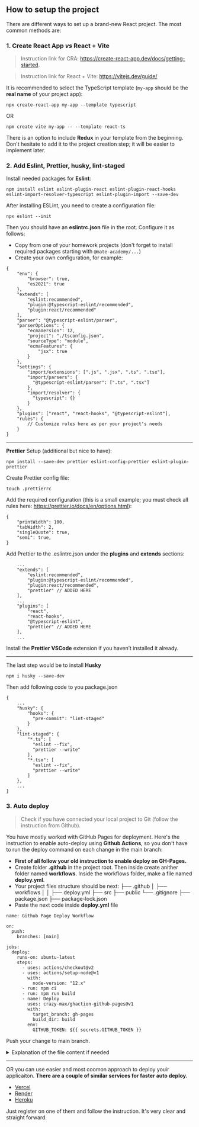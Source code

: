 ## How to setup the project

There are different ways to set up a brand-new React project. The most common methods are:

### 1. Create React App _vs_ React + Vite

> Instruction link for CRA: https://create-react-app.dev/docs/getting-started.

> Instruction link for React + Vite: https://vitejs.dev/guide/

It is recommended to select the TypeScript template (`my-app` should be the **real name** of your project app):

```
npx create-react-app my-app --template typescript
```

OR

```
npm create vite my-app -- --template react-ts
```

There is an option to include **Redux** in your template from the beginning. Don't hesitate to add it to the project creation step; it will be easier to implement later.

### 2. Add Eslint, Prettier, husky, lint-staged

Install needed packages for **Eslint**:

```
npm install eslint eslint-plugin-react eslint-plugin-react-hooks eslint-import-resolver-typescript eslint-plugin-import --save-dev
```

After installing ESLint, you need to create a configuration file:

```
npx eslint --init
```

Then you should have an **eslintrc.json** file in the root. Configure it as follows:

- Copy from one of your homework projects (don't forget to install required packages starting with `@mate-academy/...`)
- Create your own configuration, for example:

```
{
    "env": {
        "browser": true,
        "es2021": true
    },
    "extends": [
        "eslint:recommended",
        "plugin:@typescript-eslint/recommended",
        "plugin:react/recommended"
    ],
    "parser": "@typescript-eslint/parser",
    "parserOptions": {
        "ecmaVersion": 12,
        "project": "./tsconfig.json",
        "sourceType": "module",
        "ecmaFeatures": {
            "jsx": true
        }
    },
    "settings": {
        "import/extensions": [".js", ".jsx", ".ts", ".tsx"],
        "import/parsers": {
          "@typescript-eslint/parser": [".ts", ".tsx"]
        },
        "import/resolver": {
          "typescript": {}
        }
    },
    "plugins": ["react", "react-hooks", "@typescript-eslint"],
    "rules": {
        // Customize rules here as per your project's needs
    }
}
```

---

**Prettier** Setup (additional but nice to have):

```
npm install --save-dev prettier eslint-config-prettier eslint-plugin-prettier
```

Create Prettier config file:

```
touch .prettierrc
```

Add the required configuration (this is a small example; you must check all rules here: https://prettier.io/docs/en/options.html):

```
{
    "printWidth": 100,
    "tabWidth": 2,
    "singleQuote": true,
    "semi": true,
}
```

Add Prettier to the .eslintrc.json under the **plugins** and **extends** sections:

```
    ...
    "extends": [
        "eslint:recommended",
        "plugin:@typescript-eslint/recommended",
        "plugin:react/recommended",
        "prettier" // ADDED HERE
    ],
    ...
    "plugins": [
        "react",
        "react-hooks",
        "@typescript-eslint",
        "prettier" // ADDED HERE
    ],
    ...
```

Install the **Prettier VSCode** extension if you haven’t installed it already.

---

The last step would be to install **Husky**

```
npm i husky --save-dev
```

Then add following code to you package.json

```
{
    ...
    "husky": {
        "hooks": {
          "pre-commit": "lint-staged"
        }
    },
    "lint-staged": {
        "*.ts": [
          "eslint --fix",
          "prettier --write"
        ],
        "*.tsx": [
          "eslint --fix",
          "prettier --write"
        ]
    },
    ...
}
```

### 3. Auto deploy

> Check if you have connected your local project to Git (follow the instruction from Github).

You have mostly worked with GitHub Pages for deployment. Here's the instruction to enable auto-deploy using **Github Actions**, so you don't have to run the deploy command on each change in the main branch:

- **First of all follow your old instruction to enable deploy on GH-Pages.**
- Create folder **.github** in the project root. Then inside create anither folder named **workflows**. Inside the workflows folder, make a file named **deploy.yml**.
- Your project files structure should be next:
  ├── .github
  │ ├── workflows
  │ │ ├── deploy.yml
  ├── src
  ├── public
  └── .gitignore
  ├── package.json
  ├── package-lock.json
- Paste the next code inside **deploy.yml** file

```
name: Github Page Deploy Workflow

on:
  push:
    branches: [main]

jobs:
  deploy:
    runs-on: ubuntu-latest
    steps:
      - uses: actions/checkout@v2
      - uses: actions/setup-node@v1
        with:
          node-version: "12.x"
      - run: npm ci
      - run: npm run build
      - name: Deploy
        uses: crazy-max/ghaction-github-pages@v1
        with:
          target_branch: gh-pages
          build_dir: build
        env:
          GITHUB_TOKEN: ${{ secrets.GITHUB_TOKEN }}
```

Push your change to main branch.

<details>
  <summary>Explanation of the file content if needed</summary>
  - We are having a Github action named Github Page Deploy Workflow.
  - The Github action gets triggered on push action on the main branch.
  - We are having a job named deploy, we are running this on a ubuntu-latest system somewhere using cloud.
  - Uses refer to the Github repositories we are using to run the commands which we will take a look at soon.
  - We are using Node.js version “12.x”. We then run the commands
        1. npm ci - Equivalent to npm install which installs all the dependencies.
        2. npm run build - Which builds the build folder.
  - We then deploy the project to the gh-pages branch by providing the directory as the build folder.
  - Last but not the least, we authenticate the Github actions workflow using secret GITHUB_TOKEN.
</details>

---

OR you can use easier and most coomon approach to deploy youir applicaiton.
**There are a couple of similar services for faster auto deploy.**

- [Vercel](https://vercel.com)
- [Render](https://render.com/)
- [Heroku](https://www.heroku.com/)

Just register on one of them and follow the instruction. It's very clear and straight forward.
